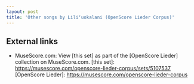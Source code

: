 ```yaml
---
layout: post
title: 'Other songs by Liliʻuokalani (OpenScore Lieder Corpus)'
---
```


## External links

- MuseScore.com: View [this set] as part of the [OpenScore Lieder] collection on MuseScore.com.
[this set]: https://musescore.com/openscore-lieder-corpus/sets/5107537
[OpenScore Lieder]: https://musescore.com/openscore-lieder-corpus
